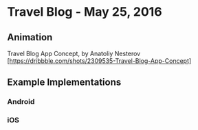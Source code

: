 # Travel Blog - May 25, 2016

## Animation

Travel Blog App Concept, by Anatoliy Nesterov [https://dribbble.com/shots/2309535-Travel-Blog-App-Concept]

## Example Implementations

### Android

### iOS

